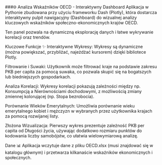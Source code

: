 ###🌐 Analiza Wskaźników OECD - Interaktywny Dashboard
Aplikacja w Pythonie zbudowana przy użyciu frameworku Dash (Plotly), która dostarcza interaktywny pulpit nawigacyjny (Dashboard) do wizualnej analizy kluczowych wskaźników społeczno-ekonomicznych krajów OECD.

Ten panel pozwala na dynamiczną eksplorację danych i łatwe wykrywanie korelacji oraz trendów.

Kluczowe Funkcje ✨
Interaktywne Wykresy: Wykresy są dynamiczne (można powiększać, przybliżać, najeżdżać kursorem) dzięki bibliotece Plotly.

Filtrowanie i Suwaki: Użytkownik może filtrować kraje na podstawie zakresu PKB per capita za pomocą suwaka, co pozwala skupić się na bogatszych lub biedniejszych gospodarkach.

Analiza Korelacji: Wykresy korelacji pokazują zależności między np. Konsumpcją a Nierównościami dochodowymi, z możliwością zmiany zmiennej kolorującej (np. Stopa bezrobocia).

Porównanie Wieków Emerytalnych: Umożliwia porównanie wieku emerytalnego kobiet i mężczyzn w wybranych przez użytkownika krajach za pomocą rozwijanej listy.

Złożona Wizualizacja: Pierwszy wykres prezentuje zależność PKB per capita od Długości życia, używając dodatkowo rozmiaru punktów do kodowania liczby samobójstw, co ułatwia wielowymiarową analizę.

Dane 📊
Aplikacja wczytuje dane z pliku OECD.xlsx (musi znajdować się w katalogu głównym) i przetwarza kilkanaście wskaźników ekonomicznych i społecznych.
